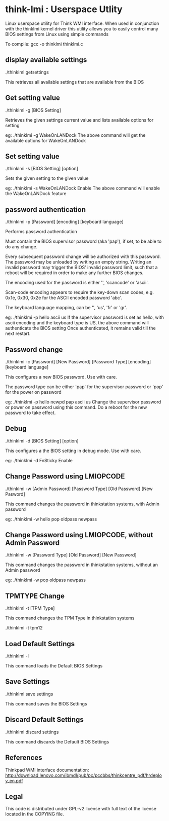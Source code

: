 # think-lmi : Userspace Utlity

Linux userspace utility for Think WMI interface.
When used in conjunction with the thinklmi kernel driver this utility allows you 
to easily control many BIOS settings from Linux using simple commands

To compile: gcc -o thinklmi thinklmi.c

## display available settings 
./thinklmi getsettings 

This retrieves all available settings that are available from the BIOS

## Get setting value
./thinklmi -g [BIOS Setting]

Retrieves the given settings current value and lists available options for setting

eg: ./thinklmi -g WakeOnLANDock
The above command will get the available options for WakeOnLANDock

## Set setting value
./thinklmi -s [BIOS Setting] [option]

Sets the given setting to the given value

eg: ./thinklmi -s WakeOnLANDock Enable
The above command will enable the WakeOnLANDock feature

## password authentication
./thinklmi -p [Password] [encoding] [keyboard language]

Performs password authentication

Must contain the BIOS supervisor password (aka 'pap'), if set, to be able to do
any change.

Every subsequent password change will be authorized with this password. The
password may be unloaded by writing an empty string. Writing an invalid
password may trigger the BIOS' invalid password limit, such that a reboot will
be required in order to make any further BIOS changes.

The encoding used for the password is either '', 'scancode' or 'ascii'.

Scan-code encoding appears to require the key-down scan codes, e.g. 0x1e, 0x30,
0x2e for the ASCII encoded password 'abc'.

The keyboard language mapping, can be '', 'us', 'fr' or 'gr'.

eg: ./thinklmi -p hello ascii us
If the supervisor password is set as hello, with ascii encoding
and the keyboard type is US, the above command will authenticate the BIOS setting
Once authenticated, it remains valid till the next restart.

## Password change
./thinklmi -c [Password] [New Password] [Password Type] [encoding] [keyboard language]

This configures a new BIOS password. Use with care.

The password type can be either 'pap' for the supervisor password or 'pop' for the power on password

eg: ./thinklmi -p hello newpd pap ascii us
Change the supervisor password or power on password using this command.
Do a reboot for the new password to take effect.

## Debug
./thinklmi -d [BIOS Setting] [option]

This configures a the BIOS setting in debug mode. Use with care.

eg: ./thinklmi -d FnSticky Enable


## Change Password using LMIOPCODE
./thinklmi -w [Admin Password] [Password Type] [Old Password] [New Pasword]

This command changes the password in thinkstation systems, with Admin password

eg: ./thinklmi -w hello pop oldpass newpass

## Change Password using LMIOPCODE, without Admin Password
./thinklmi -w [Password Type] [Old Password] [New Password]

This command changes the password in thinkstation systems, without an Admin password

eg: ./thinklmi -w pop oldpass newpass

## TPMTYPE Change
./thinklmi -t [TPM Type]

This command changes the TPM Type in thinkstation systems

./thinklmi -t tpm12


## Load Default Settings
./thinklmi -l

This command loads the Default BIOS Settings


## Save Settings
./thinklmi save settings

This command saves the BIOS Settings

## Discard Default Settings
./thinklmi discard settings

This command discards the Default BIOS Settings

## References
Thinkpad WMI interface documentation:
http://download.lenovo.com/ibmdl/pub/pc/pccbbs/thinkcentre_pdf/hrdeploy_en.pdf

## Legal
This code is distributed under GPL-v2 license with full text of the license 
located in the COPYING file.

